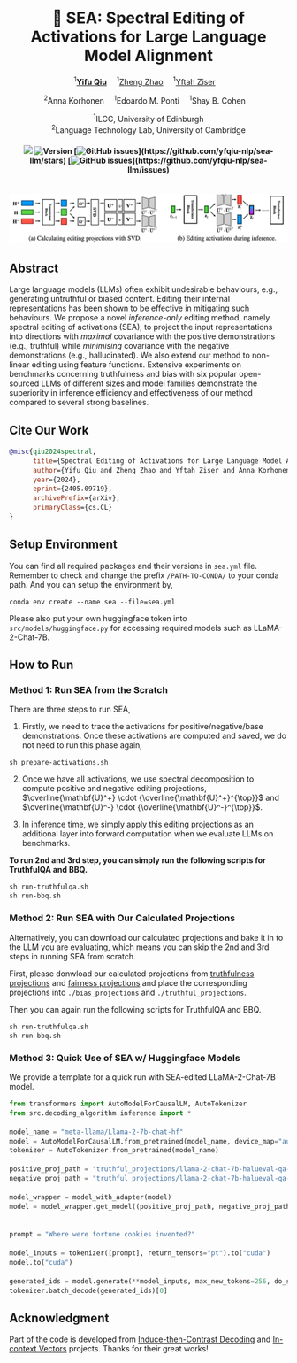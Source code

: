 <div align="center">

<h1 style="text-align: center;">🌊 SEA: Spectral Editing of Activations for Large Language Model Alignment</h1>

<div>
  <sup>1</sup><a href='https://yfqiu.netlify.app/' target='_blank'><b>Yifu Qiu</b></a>&emsp;
  <sup>1</sup><a href='https://scholar.google.com/citations?user=UO0MJeQAAAAJ&hl=en' target='_blank'>Zheng Zhao</b></a>&emsp;
  <sup>1</sup><a href='https://scholar.google.co.il/citations?user=37SMCrsAAAAJ&hl=iw' target='_blank'>Yftah Ziser</b></a>&emsp;
  
  <sup>2</sup><a href='https://scholar.google.co.uk/citations?user=SCoVoOYAAAAJ&hl=en' target='_blank'>Anna Korhonen</b></a>&emsp;
  <sup>1</sup><a href='https://ducdauge.github.io/' target='_blank'>Edoardo M. Ponti</b></a>&emsp;
  <sup>1</sup><a href='https://scholar.google.com/citations?user=Q4oVM7IAAAAJ&hl=en' target='_blank'>Shay B. Cohen</b></a>&emsp;

</div>
<div><sup>1</sup>ILCC, University of Edinburgh</div>
<div><sup>2</sup>Language Technology Lab, University of Cambridge</div>

<div>
<h4>

![](https://img.shields.io/badge/PRs-welcome-brightgreen) 
<img src="https://img.shields.io/badge/Version-0.1-blue.svg" alt="Version">
[![GitHub issues](https://img.shields.io/github/stars/yfqiu-nlp/sea-llm.svg?color="red")](https://github.com/yfqiu-nlp/sea-llm/stars)
[![GitHub issues](https://img.shields.io/github/issues/yfqiu-nlp/sea-llm.svg?color="red")](https://github.com/yfqiu-nlp/sea-llm/issues)

</h4>
</div>

\
![SEA pipeline](figures/sea-pipeline.png)
<div align="left">

## Abstract
Large language models (LLMs) often exhibit undesirable behaviours, e.g., generating untruthful or biased content. Editing their internal representations has been shown to be effective in mitigating such behaviours. We propose a novel _inference-only_ editing method, namely spectral editing of activations (SEA), to project the input representations into directions with _maximal_ covariance with the positive demonstrations (e.g., truthful) while _minimising_ covariance with the negative demonstrations (e.g., hallucinated). We also extend our method to non-linear editing using feature functions. Extensive experiments on benchmarks concerning truthfulness and bias with six popular open-sourced LLMs of different sizes and model families demonstrate the superiority in inference efficiency and effectiveness of our method compared to several strong baselines.



## Cite Our Work

```bib
@misc{qiu2024spectral,
      title={Spectral Editing of Activations for Large Language Model Alignment}, 
      author={Yifu Qiu and Zheng Zhao and Yftah Ziser and Anna Korhonen and Edoardo M. Ponti and Shay B. Cohen},
      year={2024},
      eprint={2405.09719},
      archivePrefix={arXiv},
      primaryClass={cs.CL}
}
```

## Setup Environment

You can find all required packages and their versions in `sea.yml` file. Remember to check and change the prefix `/PATH-TO-CONDA/` to your conda path. And you can setup the environment by,

```
conda env create --name sea --file=sea.yml
```

Please also put your own huggingface token into `src/models/huggingface.py` for accessing required models such as LLaMA-2-Chat-7B.

## How to Run
### Method 1: Run SEA from the Scratch

There are three steps to run SEA,

1. Firstly, we need to trace the activations for positive/negative/base demonstrations. Once these activations are computed and saved, we do not need to run this phase again,

```
sh prepare-activations.sh
```

2. Once we have all activations, we use spectral decomposition to compute positive and negative editing projections, $\overline{\mathbf{U}^+} \cdot {\overline{\mathbf{U}^+}^{\top}}$ and $\overline{\mathbf{U}^-} \cdot {\overline{\mathbf{U}^-}^{\top}}$.

3. In inference time, we simply apply this editing projections as an additional layer into forward computation when we evaluate LLMs on benchmarks. 

**To run 2nd and 3rd step, you can simply run the following scripts for TruthfulQA and BBQ.**

```
sh run-truthfulqa.sh
sh run-bbq.sh
```

### Method 2: Run SEA with Our Calculated Projections

Alternatively, you can download our calculated projections and bake it in to the LLM you are evaluating, which means you can skip the 2nd and 3rd steps in running SEA from scratch.

First, please donwload our calculated projections from [truthfulness projections](https://drive.google.com/file/d/1AhyXAgWJCCo_CrwG4j30CupTzxoPBOYM/view?usp=drive_link) and [fairness projections](https://drive.google.com/drive/folders/1D71F6HVkM9EYMDfYDzDTFw0xDfy-IeR0?usp=drive_link) and place the corresponding projections into `./bias_projections` and `./truthful_projections`.

Then you can again run the following scripts for TruthfulQA and BBQ.

```
sh run-truthfulqa.sh
sh run-bbq.sh
```

###  Method 3: Quick Use of SEA w/ Huggingface Models

We provide a template for a quick run with SEA-edited LLaMA-2-Chat-7B model.

```python
from transformers import AutoModelForCausalLM, AutoTokenizer
from src.decoding_algorithm.inference import *

model_name = "meta-llama/Llama-2-7b-chat-hf"
model = AutoModelForCausalLM.from_pretrained(model_name, device_map="auto")
tokenizer = AutoTokenizer.from_pretrained(model_name)

positive_proj_path = "truthful_projections/llama-2-chat-7b-halueval-qa-2000-kRatio-P99.8-N99.8/uu_positive.pt"
negative_proj_path = "truthful_projections/llama-2-chat-7b-halueval-qa-2000-kRatio-P99.8-N99.8/uu_negative.pt"

model_wrapper = model_with_adapter(model)
model = model_wrapper.get_model((positive_proj_path, negative_proj_path), apply_sea_layers="last-L", L=21, combine_sea_embeddings="l2_norm", feature_function=None)


prompt = "Where were fortune cookies invented?"

model_inputs = tokenizer([prompt], return_tensors="pt").to("cuda")
model.to("cuda")

generated_ids = model.generate(**model_inputs, max_new_tokens=256, do_sample=True)
tokenizer.batch_decode(generated_ids)[0]
```

## Acknowledgment

Part of the code is developed from [Induce-then-Contrast Decoding](https://github.com/HillZhang1999/ICD/tree/main) and [In-context Vectors](https://github.com/shengliu66/ICV/tree/main) projects. Thanks for their great works!


